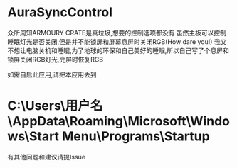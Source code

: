 # AuraSyncControl
众所周知ARMOURY CRATE是真垃圾,想要的控制选项都没有
虽然主板可以控制睡眠灯光是否关闭,但是并不能锁屏和屏幕息屏时关闭RGB(How dare you!)
我又不想让电脑关机和睡眠,为了地球的环保和自己美好的睡眠,所以自己写了个息屏和锁屏关闭RGB灯光,亮屏时恢复RGB

如需自启此应用,请把本应用丢到
# C:\Users\用户名\AppData\Roaming\Microsoft\Windows\Start Menu\Programs\Startup
有其他问题和建议请提Issue
